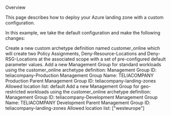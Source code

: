 Overview

This page describes how to deploy your Azure landing zone with a custom configuration.

In this example, we take the default configuration and make the following changes:

Create a new custom archetype definition named customer_online which will create two Policy Assignments, Deny-Resource-Locations and Deny-RSG-Locations at the associated scope with a set of pre-configured default parameter values.
Add a new Management Group for standard workloads using the customer_online archetype definition:
Management Group ID: teliacompany-Production
Management Group Name: TELIACOMPANY Production
Parent Management Group ID: teliacompany-landing-zones
Allowed location list: default
Add a new Management Group for geo-restricted workloads using the customer_online archetype definition:
Management Group ID: teliacompany-Development
Management Group Name: TELIACOMPANY Development
Parent Management Group ID: teliacompany-landing-zones
Allowed location list: ["westeurope"]